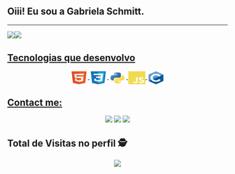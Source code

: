## Oiii! Eu sou a Gabriela Schmitt. 

<hr>
 <div style="display: inline_block" >
  <a href="https://github.com/gabrielaschmitt"><img height="172em"src="https://github-readme-stats.vercel.app/api?username=gabrielaschmitt&show_icons=true&theme=dracula&include_all_commits=true"/><img height="172em"src="https://github-readme-stats.vercel.app/api/top-langs/?username=gabrielaschmitt&layout=compact&langs_count=16&theme=dracula"/>
</div>
 
## Tecnologias que desenvolvo
  <div style="display: inline_block" align="center">
  <img align="center" alt="Gabi-HTML"   height="30" width="40" src="https://raw.githubusercontent.com/devicons/devicon/master/icons/html5/html5-original.svg">
  <img align="center" alt="Gabi-CSS"    height="30" width="40" src="https://raw.githubusercontent.com/devicons/devicon/master/icons/css3/css3-original.svg">
  <img align="center" alt="Gabi-Python" height="30" width="40" src="https://raw.githubusercontent.com/devicons/devicon/master/icons/python/python-original.svg">
  <img align="center" alt="Gabi-Js"     height="30" width="40" src="https://raw.githubusercontent.com/devicons/devicon/master/icons/javascript/javascript-plain.svg">
  <img align="center" alt="Gabi-C"      height="30" width="40" src="https://raw.githubusercontent.com/devicons/devicon/9f4f5cdb393299a81125eb5127929ea7bfe42889/icons/c/c-original.svg">
</div>
  </hr>
 
 ## Contact me:
<div align="center"> 
  <a href="https://www.instagram.com/gabs_schmitt/" target="_blank"><img src="https://img.shields.io/badge/-Instagram-%23E4405F?style=for-the-badge&logo=instagram&logoColor=white" target="_blank"></a>
  <a href = "mailto:gabrielacristinaschmitt@gmail.com"><img src="https://img.shields.io/badge/-Gmail-%23333?style=for-the-badge&logo=gmail&logoColor=white" target="_blank"></a>
  <a href="https://www.linkedin.com/in/gabriela-schmitt-364608207/" target="_blank"><img src="https://img.shields.io/badge/-LinkedIn-%230077B5?style=for-the-badge&logo=linkedin&logoColor=white" target="_blank"></a> 

</div>
 
 ## Total de Visitas no perfil :detective: <br>
 <p align="center"> 
   <img alingn="center" src="https://profile-counter.glitch.me/gabrielaschmitt/count.svg" />
 </p>
